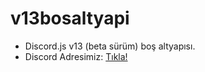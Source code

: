# v13bosaltyapi
  - Discord.js v13 (beta sürüm) boş altyapısı.
  - Discord Adresimiz: [Tıkla!](https://discord.gg/cmd)

